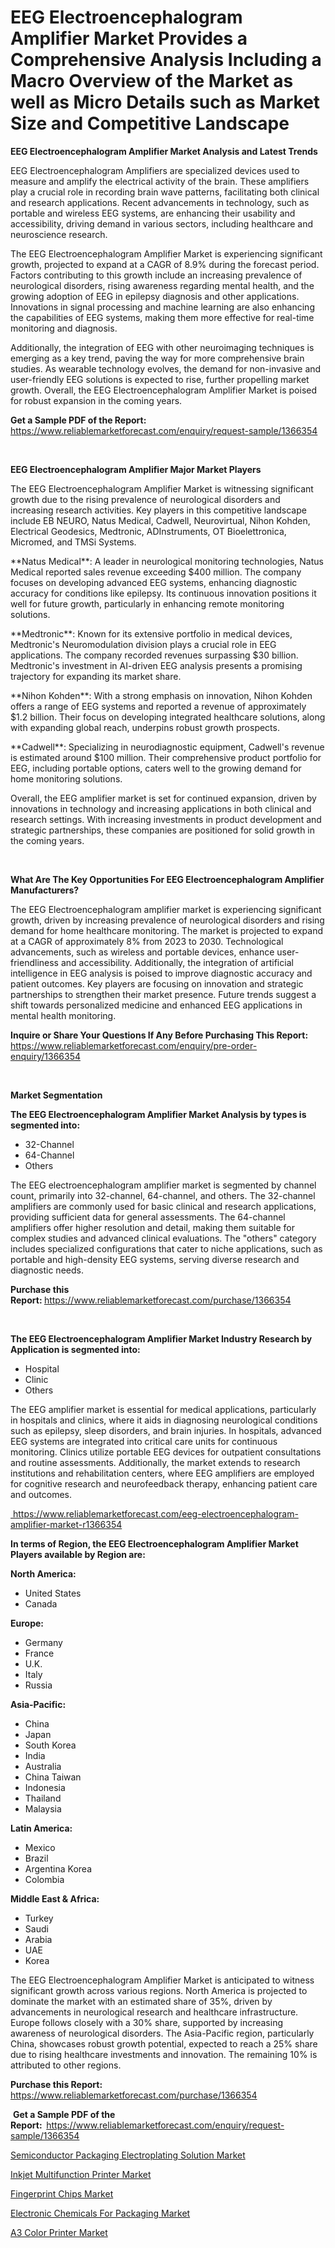 <p><h1>EEG Electroencephalogram Amplifier Market Provides a Comprehensive Analysis Including a Macro Overview of the Market as well as Micro Details such as Market Size and Competitive Landscape</h1></p><p><strong>EEG Electroencephalogram Amplifier Market Analysis and Latest Trends</strong></p>
<p><p>EEG Electroencephalogram Amplifiers are specialized devices used to measure and amplify the electrical activity of the brain. These amplifiers play a crucial role in recording brain wave patterns, facilitating both clinical and research applications. Recent advancements in technology, such as portable and wireless EEG systems, are enhancing their usability and accessibility, driving demand in various sectors, including healthcare and neuroscience research.</p><p>The EEG Electroencephalogram Amplifier Market is experiencing significant growth, projected to expand at a CAGR of 8.9% during the forecast period. Factors contributing to this growth include an increasing prevalence of neurological disorders, rising awareness regarding mental health, and the growing adoption of EEG in epilepsy diagnosis and other applications. Innovations in signal processing and machine learning are also enhancing the capabilities of EEG systems, making them more effective for real-time monitoring and diagnosis.</p><p>Additionally, the integration of EEG with other neuroimaging techniques is emerging as a key trend, paving the way for more comprehensive brain studies. As wearable technology evolves, the demand for non-invasive and user-friendly EEG solutions is expected to rise, further propelling market growth. Overall, the EEG Electroencephalogram Amplifier Market is poised for robust expansion in the coming years.</p></p>
<p><strong>Get a Sample PDF of the Report:&nbsp;</strong> <a href="https://www.reliablemarketforecast.com/enquiry/request-sample/1366354">https://www.reliablemarketforecast.com/enquiry/request-sample/1366354</a></p>
<p>&nbsp;</p>
<p><strong>EEG Electroencephalogram Amplifier Major Market Players</strong></p>
<p><p>The EEG Electroencephalogram Amplifier Market is witnessing significant growth due to the rising prevalence of neurological disorders and increasing research activities. Key players in this competitive landscape include EB NEURO, Natus Medical, Cadwell, Neurovirtual, Nihon Kohden, Electrical Geodesics, Medtronic, ADInstruments, OT Bioelettronica, Micromed, and TMSi Systems.</p><p>**Natus Medical**: A leader in neurological monitoring technologies, Natus Medical reported sales revenue exceeding $400 million. The company focuses on developing advanced EEG systems, enhancing diagnostic accuracy for conditions like epilepsy. Its continuous innovation positions it well for future growth, particularly in enhancing remote monitoring solutions.</p><p>**Medtronic**: Known for its extensive portfolio in medical devices, Medtronic's Neuromodulation division plays a crucial role in EEG applications. The company recorded revenues surpassing $30 billion. Medtronic's investment in AI-driven EEG analysis presents a promising trajectory for expanding its market share. </p><p>**Nihon Kohden**: With a strong emphasis on innovation, Nihon Kohden offers a range of EEG systems and reported a revenue of approximately $1.2 billion. Their focus on developing integrated healthcare solutions, along with expanding global reach, underpins robust growth prospects.</p><p>**Cadwell**: Specializing in neurodiagnostic equipment, Cadwell's revenue is estimated around $100 million. Their comprehensive product portfolio for EEG, including portable options, caters well to the growing demand for home monitoring solutions.</p><p>Overall, the EEG amplifier market is set for continued expansion, driven by innovations in technology and increasing applications in both clinical and research settings. With increasing investments in product development and strategic partnerships, these companies are positioned for solid growth in the coming years.</p></p>
<p>&nbsp;</p>
<p><strong>What Are The Key Opportunities For EEG Electroencephalogram Amplifier Manufacturers?</strong></p>
<p><p>The EEG Electroencephalogram amplifier market is experiencing significant growth, driven by increasing prevalence of neurological disorders and rising demand for home healthcare monitoring. The market is projected to expand at a CAGR of approximately 8% from 2023 to 2030. Technological advancements, such as wireless and portable devices, enhance user-friendliness and accessibility. Additionally, the integration of artificial intelligence in EEG analysis is poised to improve diagnostic accuracy and patient outcomes. Key players are focusing on innovation and strategic partnerships to strengthen their market presence. Future trends suggest a shift towards personalized medicine and enhanced EEG applications in mental health monitoring.</p></p>
<p><strong>Inquire or Share Your Questions If Any Before Purchasing This Report:</strong> <a href="https://www.reliablemarketforecast.com/enquiry/pre-order-enquiry/1366354">https://www.reliablemarketforecast.com/enquiry/pre-order-enquiry/1366354</a></p>
<p>&nbsp;</p>
<p><strong>Market Segmentation</strong></p>
<p><strong>The EEG Electroencephalogram Amplifier Market Analysis by types is segmented into:</strong></p>
<p><ul><li>32-Channel</li><li>64-Channel</li><li>Others</li></ul></p>
<p><p>The EEG electroencephalogram amplifier market is segmented by channel count, primarily into 32-channel, 64-channel, and others. The 32-channel amplifiers are commonly used for basic clinical and research applications, providing sufficient data for general assessments. The 64-channel amplifiers offer higher resolution and detail, making them suitable for complex studies and advanced clinical evaluations. The "others" category includes specialized configurations that cater to niche applications, such as portable and high-density EEG systems, serving diverse research and diagnostic needs.</p></p>
<p><strong>Purchase this Report:&nbsp;</strong><a href="https://www.reliablemarketforecast.com/purchase/1366354">https://www.reliablemarketforecast.com/purchase/1366354</a></p>
<p>&nbsp;</p>
<p><strong>The EEG Electroencephalogram Amplifier Market Industry Research by Application is segmented into:</strong></p>
<p><ul><li>Hospital</li><li>Clinic</li><li>Others</li></ul></p>
<p><p>The EEG amplifier market is essential for medical applications, particularly in hospitals and clinics, where it aids in diagnosing neurological conditions such as epilepsy, sleep disorders, and brain injuries. In hospitals, advanced EEG systems are integrated into critical care units for continuous monitoring. Clinics utilize portable EEG devices for outpatient consultations and routine assessments. Additionally, the market extends to research institutions and rehabilitation centers, where EEG amplifiers are employed for cognitive research and neurofeedback therapy, enhancing patient care and outcomes.</p></p>
<p><a href="https://www.reliablemarketforecast.com/eeg-electroencephalogram-amplifier-market-r1366354">&nbsp;https://www.reliablemarketforecast.com/eeg-electroencephalogram-amplifier-market-r1366354</a></p>
<p><strong>In terms of Region, the EEG Electroencephalogram Amplifier Market Players available by Region are:</strong></p>
<p>
    <p> <strong> North America: </strong>
        <ul>
            <li>United States</li>
            <li>Canada</li>
        </ul>
        </p> 
    <p> <strong> Europe: </strong>
        <ul>
            <li>Germany</li>
            <li>France</li>
            <li>U.K.</li>
            <li>Italy</li>
            <li>Russia</li>
        </ul>
        </p> 
    <p> <strong> Asia-Pacific: </strong>
        <ul>
            <li>China</li>
            <li>Japan</li>
            <li>South Korea</li>
            <li>India</li>
            <li>Australia</li>
            <li>China Taiwan</li>
            <li>Indonesia</li>
            <li>Thailand</li>
            <li>Malaysia</li>
        </ul>
        </p> 
    <p> <strong> Latin America: </strong>
        <ul>
            <li>Mexico</li>
            <li>Brazil</li>
            <li>Argentina Korea</li>
            <li>Colombia</li>
        </ul>
        </p> 
    <p> <strong> Middle East & Africa: </strong>
        <ul>
            <li>Turkey</li>
            <li>Saudi</li>
            <li>Arabia</li>
            <li>UAE</li>
            <li>Korea</li>
        </ul>
    </p>
    </p>
<p><p>The EEG Electroencephalogram Amplifier Market is anticipated to witness significant growth across various regions. North America is projected to dominate the market with an estimated share of 35%, driven by advancements in neurological research and healthcare infrastructure. Europe follows closely with a 30% share, supported by increasing awareness of neurological disorders. The Asia-Pacific region, particularly China, showcases robust growth potential, expected to reach a 25% share due to rising healthcare investments and innovation. The remaining 10% is attributed to other regions.</p></p>
<p><strong>Purchase this Report: </strong><a href="https://www.reliablemarketforecast.com/purchase/1366354">https://www.reliablemarketforecast.com/purchase/1366354</a></p>
<p>&nbsp;<strong>Get a Sample PDF of the Report:&nbsp;&nbsp;</strong><a href="https://www.reliablemarketforecast.com/enquiry/request-sample/1366354">https://www.reliablemarketforecast.com/enquiry/request-sample/1366354</a></p>
<p><strong></strong></p>
<p><p><a href="https://issuu.com/reportprime-2/docs/semiconductor-packaging-electroplat_bb2e945373a234">Semiconductor Packaging Electroplating Solution Market</a></p><p><a href="https://www.linkedin.com/pulse/inkjet-multifunction-printer-market-global-insights-regional-analysis-qwevf?trackingId=cGovkpDfSEep9EP1m1L%2BSg%3D%3D">Inkjet Multifunction Printer Market</a></p><p><a href="https://github.com/CliffMedina6/Market-Research-Report-List-6/blob/main/fingerprint-chips-market.md">Fingerprint Chips Market</a></p><p><a href="https://issuu.com/reportprime-2/docs/electronic-chemicals-for-packaging-_b6d8036dfa5768">Electronic Chemicals For Packaging Market</a></p><p><a href="https://www.linkedin.com/pulse/a3-color-printer-industry-sector-market-dynamics-future-scenarios-hs9af?trackingId=uTJg7RjRSBmxgj8E7CN8Zw%3D%3D">A3 Color Printer Market</a></p></p>